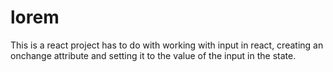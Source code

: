 # lorem
This is a react project has to do with working with input in react, creating an onchange attribute and setting it to the value of the input in the state.

